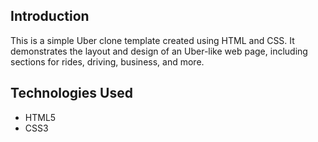 ## Introduction

This is a simple Uber clone template created using HTML and CSS. It demonstrates the layout and design of an Uber-like web page, including sections for rides, driving, business, and more.

## Technologies Used

- HTML5
- CSS3
